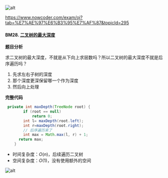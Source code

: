 ![alt](https://uploadfiles.nowcoder.com/bm/top101-head.jpg)

https://www.nowcoder.com/exam/oj?tab=%E7%AE%97%E6%B3%95%E7%AF%87&topicId=295

#### BM28. [二叉树的最大深度](https://www.nowcoder.com/practice/8a2b2bf6c19b4f23a9bdb9b233eefa73?tpId=295&sfm=github&channel=nowcoder)


**题目分析**

求二叉树的最大深度，不就是从下向上求层数吗？所以二叉树的最大深度不就是后序遍历吗？

1. 先求左右子树的深度
2. 那个深度更深保留哪一个作为深度
3. 然后向上处理

**完整代码**

```java
 private int maxDepth(TreeNode root) {
        if (root == null)
            return 0;
        int l= maxDepth(root.left);
        int r=maxDepth(root.right);
        // 后序遍历来了
        int max = Math.max(l, r) + 1;
      return max;
    }
```

- 时间复杂度：$O(n)$，后续遍历二叉树
- 空间复杂度：$O(1)$，没有使用额外的空间


![alt](https://uploadfiles.nowcoder.com/bm/top101-tail.jpg)